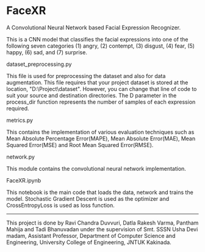 # FaceXR
A Convolutional Neural Network based Facial Expression Recognizer.

This is a CNN model that classifies the facial expressions into one of the following seven categories (1) angry, (2) contempt, (3) disgust, (4) fear, (5) happy, (6) sad,
and (7) surprise.

dataset_preprocessing.py

This file is used for preprocessing the dataset and also for data augmentation.
This file requires that your project dataset is stored at the location, "D:\Project\dataset".
However, you can change that line of code to suit your source and destination directories.
The D parameter in the process_dir function represents the number of samples of each expression required.

metrics.py

This contains the implementation of various evaluation techniques such as Mean Absolute Percentage Error(MAPE), Mean Absolute Error(MAE), Mean Squared Error(MSE)
and Root Mean Squared Error(RMSE).

network.py

This module contains the convolutional neural network implementation.

FaceXR.ipynb

This notebook is the main code that loads the data, network and trains the model. Stochastic Gradient Descent is used as the optimizer and CrossEntropyLoss is used as loss function.

-----------------------------------------------------------------------------------------
This project is done by Ravi Chandra Duvvuri, Datla Rakesh Varma, Pantham Mahija and Tadi Bhanuvadan under the supervision of Smt. SSSN Usha Devi madam, Assistant Professor, Department of Computer Science and Engineering, University College of Engineering, JNTUK Kakinada.
